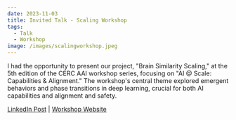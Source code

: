 ```yaml
---
date: 2023-11-03
title: Invited Talk - Scaling Workshop
tags:
  - Talk
  - Workshop
image: /images/scalingworkshop.jpeg
---
```

I had the opportunity to present our project, "Brain Similarity Scaling," at the 5th edition of the CERC AAI workshop series, focusing on "AI @ Scale: Capabilities & Alignment." The workshop's central theme explored emergent behaviors and phase transitions in deep learning, crucial for both AI capabilities and alignment and safety.

[LinkedIn Post](https://www.linkedin.com/feed/update/urn:li:activity:7138905084477739009/) | [Workshop Website](https://sites.google.com/mila.quebec/nov2023-tremblant/home?pli=1)

